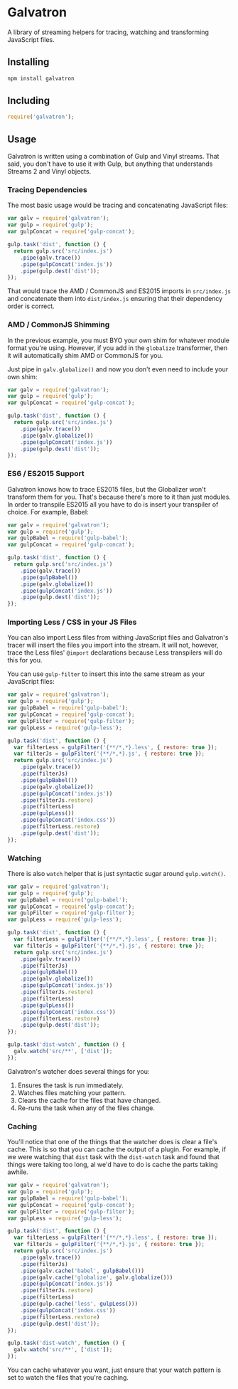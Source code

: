 # Galvatron

A library of streaming helpers for tracing, watching and transforming JavaScript files.

## Installing

```sh
npm install galvatron
```

## Including

```js
require('galvatron');
```

## Usage

Galvatron is written using a combination of Gulp and Vinyl streams. That said, you don't have to use it with Gulp, but anything that understands Streams 2 and Vinyl objects.

### Tracing Dependencies

The most basic usage would be tracing and concatenating JavaScript files:

```js
var galv = require('galvatron');
var gulp = require('gulp');
var gulpConcat = require('gulp-concat');

gulp.task('dist', function () {
  return gulp.src('src/index.js')
    .pipe(galv.trace())
    .pipe(gulpConcat('index.js'))
    .pipe(gulp.dest('dist'));
});
```

That would trace the AMD / CommonJS and ES2015 imports in `src/index.js` and concatenate them into `dist/index.js` ensuring that their dependency order is correct.

### AMD / CommonJS Shimming

In the previous example, you must BYO your own shim for whatever module format you're using. However, if you add in the `globalize` transformer, then it will automatically shim AMD or CommonJS for you.

Just pipe in `galv.globalize()` and now you don't even need to include your own shim:

```js
var galv = require('galvatron');
var gulp = require('gulp');
var gulpConcat = require('gulp-concat');

gulp.task('dist', function () {
  return gulp.src('src/index.js')
    .pipe(galv.trace())
    .pipe(galv.globalize())
    .pipe(gulpConcat('index.js'))
    .pipe(gulp.dest('dist'));
});
```

### ES6 / ES2015 Support

Galvatron knows how to trace ES2015 files, but the Globalizer won't transform them for you. That's because there's more to it than just modules. In order to transpile ES2015 all you have to do is insert your transpiler of choice. For example, Babel:

```js
var galv = require('galvatron');
var gulp = require('gulp');
var gulpBabel = require('gulp-babel');
var gulpConcat = require('gulp-concat');

gulp.task('dist', function () {
  return gulp.src('src/index.js')
    .pipe(galv.trace())
    .pipe(gulpBabel())
    .pipe(galv.globalize())
    .pipe(gulpConcat('index.js'))
    .pipe(gulp.dest('dist'));
});
```

### Importing Less / CSS in your JS Files

You can also import Less files from withing JavaScript files and Galvatron's tracer will insert the files you import into the stream. It will not, however, trace the Less files' `@import` declarations because Less transpilers will do this for you.

You can use `gulp-filter` to insert this into the same stream as your JavaScript files:

```js
var galv = require('galvatron');
var gulp = require('gulp');
var gulpBabel = require('gulp-babel');
var gulpConcat = require('gulp-concat');
var gulpFilter = require('gulp-filter');
var gulpLess = require('gulp-less');

gulp.task('dist', function () {
  var filterLess = gulpFilter('{**/*,*}.less', { restore: true });
  var filterJs = gulpFilter('{**/*,*}.js', { restore: true });
  return gulp.src('src/index.js')
    .pipe(galv.trace())
    .pipe(filterJs)
    .pipe(gulpBabel())
    .pipe(galv.globalize())
    .pipe(gulpConcat('index.js'))
    .pipe(filterJs.restore)
    .pipe(filterLess)
    .pipe(gulpLess())
    .pipe(gulpConcat('index.css'))
    .pipe(filterLess.restore)
    .pipe(gulp.dest('dist'));
});
```

### Watching

There is also `watch` helper that is just syntactic sugar around `gulp.watch()`.

```js
var galv = require('galvatron');
var gulp = require('gulp');
var gulpBabel = require('gulp-babel');
var gulpConcat = require('gulp-concat');
var gulpFilter = require('gulp-filter');
var gulpLess = require('gulp-less');

gulp.task('dist', function () {
  var filterLess = gulpFilter('{**/*,*}.less', { restore: true });
  var filterJs = gulpFilter('{**/*,*}.js', { restore: true });
  return gulp.src('src/index.js')
    .pipe(galv.trace())
    .pipe(filterJs)
    .pipe(gulpBabel())
    .pipe(galv.globalize())
    .pipe(gulpConcat('index.js'))
    .pipe(filterJs.restore)
    .pipe(filterLess)
    .pipe(gulpLess())
    .pipe(gulpConcat('index.css'))
    .pipe(filterLess.restore)
    .pipe(gulp.dest('dist'));
});

gulp.task('dist-watch', function () {
  galv.watch('src/**', ['dist']);
});
```

Galvatron's watcher does several things for you:

1. Ensures the task is run immediately.
2. Watches files matching your pattern.
3. Clears the cache for the files that have changed.
4. Re-runs the task when any of the files change.

### Caching

You'll notice that one of the things that the watcher does is clear a file's cache. This is so that you can cache the output of a plugin. For example, if we were watching that `dist` task with the `dist-watch` task and found that things were taking too long, al we'd have to do is cache the parts taking awhile.

```js
var galv = require('galvatron');
var gulp = require('gulp');
var gulpBabel = require('gulp-babel');
var gulpConcat = require('gulp-concat');
var gulpFilter = require('gulp-filter');
var gulpLess = require('gulp-less');

gulp.task('dist', function () {
  var filterLess = gulpFilter('{**/*,*}.less', { restore: true });
  var filterJs = gulpFilter('{**/*,*}.js', { restore: true });
  return gulp.src('src/index.js')
    .pipe(galv.trace())
    .pipe(filterJs)
    .pipe(galv.cache('babel', gulpBabel()))
    .pipe(galv.cache('globalize', galv.globalize()))
    .pipe(gulpConcat('index.js'))
    .pipe(filterJs.restore)
    .pipe(filterLess)
    .pipe(gulp.cache('less', gulpLess()))
    .pipe(gulpConcat('index.css'))
    .pipe(filterLess.restore)
    .pipe(gulp.dest('dist'));
});

gulp.task('dist-watch', function () {
  galv.watch('src/**', ['dist']);
});
```

You can cache whatever you want, just ensure that your watch pattern is set to watch the files that you're caching.
